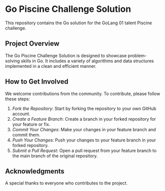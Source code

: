 # Go Piscine Challenge Solution

This repository contains the Go solution for the GoLang 01 talent Piscine challenge.

## Project Overview

The Go Piscine Challenge Solution is designed to showcase problem-solving skills in Go. It includes a variety of algorithms and data structures implemented in a clean and efficient manner.

## How to Get Involved

We welcome contributions from the community. To contribute, please follow these steps:

1. *Fork the Repository*: Start by forking the repository to your own GitHub account.
2. *Create a Feature Branch*: Create a branch in your forked repository for your feature or fix.
3. *Commit Your Changes*: Make your changes in your feature branch and commit them.
4. *Push Your Changes*: Push your changes to your feature branch in your forked repository.
5. *Submit a Pull Request*: Open a pull request from your feature branch to the main branch of the original repository.

## Acknowledgments

A special thanks to everyone who contributes to the project.
